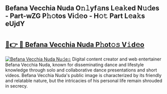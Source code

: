 ## Befana Vecchia Nuda O𝚗𝚕yf𝚊ns L𝚎a𝚔ed N𝚞𝚍es - Part-wZG P𝚑𝚘tos Vi𝚍𝚎o - H𝚘𝚝 Part L𝚎a𝚔s eUjdY

# <h2><a href="http://kfe82rb.oniu.top/?m=Befana+Vecchia+Nuda">🔗👉 🔴 Befana Vecchia Nuda P𝚑ot𝚘𝚜 V𝚒d𝚎o</a></h2>

[![Befana Vecchia Nuda Nu𝚍e𝚜](https://i.imgur.com/0qMVB7G.gif)](http://kfe82rb.oniu.top/?m=Befana+Vecchia+Nuda)
Digital content creator and web entertainer Befana Vecchia Nuda, known for disseminating dance and lifestyle knowledge through solo and collaborative dance presentations and short videos. Befana Vecchia Nuda's public image is characterized by its friendly and relatable nature, but the intricacies of his personal life remain shrouded in secrecy.  
